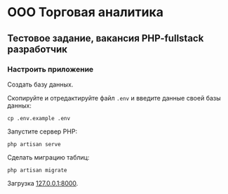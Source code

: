 # ООО Торговая аналитика

## Тестовое задание, вакансия PHP-fullstack разработчик


### Настроить приложение

Создать базу данных.

Скопируйте и отредактируйте файл `.env` и введите данные своей базы данных:

```
cp .env.example .env
```

Запустите сервер PHP:

```
php artisan serve
```

Сделать миграцию таблиц:

```
php artisan migrate
```

Загрузка [127.0.0.1:8000](127.0.0.1:8000).
